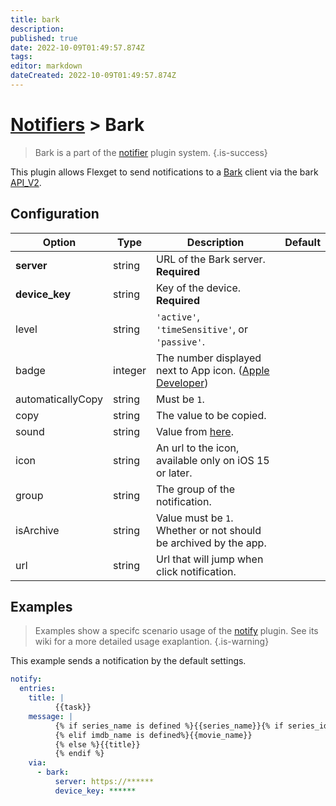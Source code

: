 ```yaml
---
title: bark
description: 
published: true
date: 2022-10-09T01:49:57.874Z
tags: 
editor: markdown
dateCreated: 2022-10-09T01:49:57.874Z
---
```


# [Notifiers](/Plugins/Notifiers) > Bark
> Bark is a part of the [notifier](/Plugins/Notifiers) plugin system.
{.is-success}

This plugin allows Flexget to send notifications to a [Bark](https://github.com/Finb/bark-server) client via the bark [API_V2](https://github.com/Finb/bark-server/blob/master/docs/API_V2.md).

## Configuration

| Option |Type|  Description | Default |
| --- | --- | --- | --- |
| **server** | string | URL of the Bark server. **Required**
| **device_key**| string | Key of the device. **Required**
| level | string | `'active'`, `'timeSensitive'`, or `'passive'`. |
| badge | integer | The number displayed next to App icon. ([Apple Developer](https://developer.apple.com/documentation/usernotifications/unnotificationcontent/1649864-badge)) |
| automaticallyCopy | string | Must be `1`. |
| copy | string |  The value to be copied. |
| sound | string | Value from [here](https://github.com/Finb/Bark/tree/master/Sounds). |
| icon | string | An url to the icon, available only on iOS 15 or later. |
| group | string | The group of the notification. |
| isArchive | string | Value must be `1`. Whether or not should be archived by the app. |
| url | string | Url that will jump when click notification. |



## Examples
> Examples show a specifc scenario usage of the [notify](/Plugins/notify) plugin. See its wiki for a more detailed usage exaplantion.
{.is-warning}

This example sends a notification by the default settings.

```yaml
notify:
  entries:
    title: |
          {{task}}
    message: |
          {% if series_name is defined %}{{series_name}}{% if series_id is defined %} - {{series_id}}{% endif %}{% if trakt_ep_name is defined %} - {{trakt_ep_name}}{% endif %}
          {% elif imdb_name is defined%}{{movie_name}}
          {% else %}{{title}}
          {% endif %}
    via:
      - bark:
          server: https://******
          device_key: ******
```